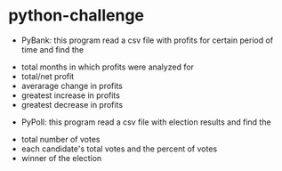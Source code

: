 # python-challenge

* PyBank: this program read a csv file with profits for certain period of time and find the 
- total months in which profits were analyzed for
- total/net profit
- averarage change in profits
- greatest increase in profits
- greatest decrease in profits

* PyPoll: this program read a csv file with election results and find the 
- total number of votes
- each candidate's total votes and the percent of votes
- winner of the election